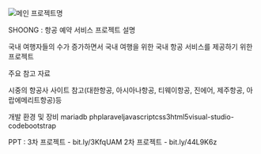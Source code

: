 ![메인](https://github.com/PHP-506-airplane/PHP-506-airplane/assets/126548025/37b281c4-6591-4fba-a704-95d9e6219635)
프로젝트명

SHOONG : 항공 예약 서비스
프로젝트 설명

국내 여행자들의 수가 증가하면서
국내 여행을 위한 국내 항공 서비스를 제공하기 위한 프로젝트

주요 참고 자료

시중의 항공사 사이트 참고(대한항공, 아시아나항공, 티웨이항공, 진에어, 제주항공, 아랍에메리트항공)등

개발 환경 및 장비
mariadb phplaraveljavascriptcss3html5visual-studio-codebootstrap

PPT : 
      3차 프로젝트 - bit.ly/3KfqUAM
      2차 프로젝트 - bit.ly/44L9K6z

